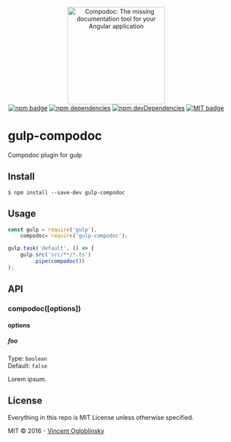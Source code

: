 <p align="center">
  <img src="https://avatars3.githubusercontent.com/u/23202313" alt="Compodoc: The missing documentation tool for your Angular application" width="226">
  <br>
  <a href="https://www.npmjs.com/package/gulp-compodoc"><img src="https://badge.fury.io/js/gulp-compodoc.svg" alt="npm badge"></a>
  <a href="https://david-dm.org/compodoc/gulp-compodoc"><img src="https://david-dm.org/compodoc/gulp-compodoc.svg" alt="npm dependencies"></a>
  <a href="https://david-dm.org/compodoc/gulp-compodoc?type=dev"><img src="https://david-dm.org/compodoc/gulp-compodoc/dev-status.svg" alt="npm devDependencies"></a>
  <a href="http://opensource.org/licenses/MIT"><img src="http://img.shields.io/badge/license-MIT-brightgreen.svg" alt="MIT badge"></a>
</p>

# gulp-compodoc
Compodoc plugin for gulp

## Install

```
$ npm install --save-dev gulp-compodoc
```


## Usage

```js
const gulp = require('gulp'),
    compodoc= require('gulp-compodoc');

gulp.task('default', () => {
	gulp.src('src/**/*.ts')
		.pipe(compodoc())
);
```


## API

### compodoc([options])

#### options

##### foo

Type: `boolean`<br>
Default: `false`

Lorem ipsum.


## License

Everything in this repo is MIT License unless otherwise specified.

MIT © 2016 - [Vincent Ogloblinsky](http://www.vincentogloblinsky.com)
